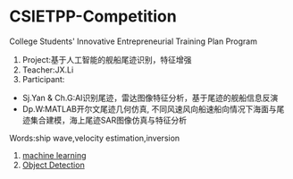 #  CSIETPP-Competition
College Students' Innovative Entrepreneurial Training Plan Program
1. Project:基于人工智能的舰船尾迹识别，特征增强
2. Teacher:JX.Li
3. Participant:
- Sj.Yan & Ch.G:AI识别尾迹，雷达图像特征分析，基于尾迹的舰船信息反演
- Dp.W:MATLAB开尔文尾迹几何仿真, 不同风速风向船速船向情况下海面与尾迹集合建模，海上尾迹SAR图像仿真与特征分析

Words:ship wave,velocity estimation,inversion


1. [machine learning](https://www.w3schools.com/python/python_ml_getting_started.asp)
2. [Object Detection](https://www.youtube.com/watch?v=yqkISICHH-U&ab_channel=NicholasRenotte)
